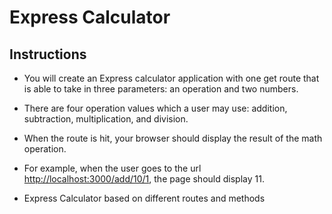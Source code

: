 # Express Calculator

## Instructions

* You will create an Express calculator application with one get route that is able to take in three parameters: an operation and two numbers.

* There are four operation values which a user may use: addition, subtraction, multiplication, and division.

* When the route is hit, your browser should display the result of the math operation.

* For example, when the user goes to the url <http://localhost:3000/add/10/1>, the page should display 11.

* Express Calculator based on different routes and methods